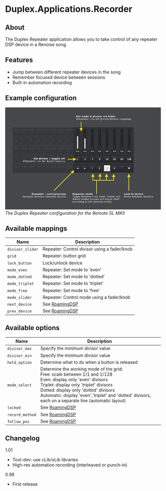 # Duplex.Applications.Recorder

## About

The Duplex Repeater application allows you to take control of any repeater DSP device in a Renoise song.  

## Features
* Jump between different repeater devices in the song
* Remember focused device between sessions
* Built-in automation recording 

## Example configuration

![Repeater_on_remote_sl.png](../Images/Repeater_on_remote_sl.png)  
*The Duplex Repeater configuration for the Remote SL MKII*

## Available mappings 

| Name          | Description   |
| ------------- |---------------|
|`divisor_slider`|Repeater: Control divisor using a fader/knob|  
|`grid`|Repeater: button grid|  
|`lock_button`|Lock/unlock device|  
|`mode_even`|Repeater: Set mode to 'even'|  
|`mode_dotted`|Repeater: Set mode to 'dotted'|  
|`mode_triplet`|Repeater: Set mode to 'triplet'|  
|`mode_free`|Repeater: Set mode to 'free'|  
|`mode_slider`|Repeater: Control mode using a fader/knob|  
|`next_device`|See [RoamingDSP](RoamingDSP.md)|  
|`prev_device`|See [RoamingDSP](RoamingDSP.md)|  

## Available options 

| Name          | Description   |
| ------------- |---------------|
|`divisor_max`|Specify the minimum divisor value|  
|`divisor_min`|Specify the minimum divisor value|  
|`hold_option`|Determine what to do when a button is released|  
|`mode_select`|Determine the working mode of the grid:<br>Free: scale between 1/1 and 1/128<br>Even: display only 'even' divisors<br>Triplet: display only 'triplet' divisors<br>Dotted: display only 'dotted' divisors<br>Automatic: display 'even','triplet' and 'dotted' divisors, each on a separate line (automatic layout)|  
|`locked`|See [RoamingDSP](RoamingDSP.md) |  
|`record_method`|See [RoamingDSP](RoamingDSP.md)|  
|`follow_pos`|See [RoamingDSP](RoamingDSP.md)|  

## Changelog

1.01
- Tool-dev: use cLib/xLib libraries
- High-res automation recording (interleaved or punch-in)

0.98
- First release



